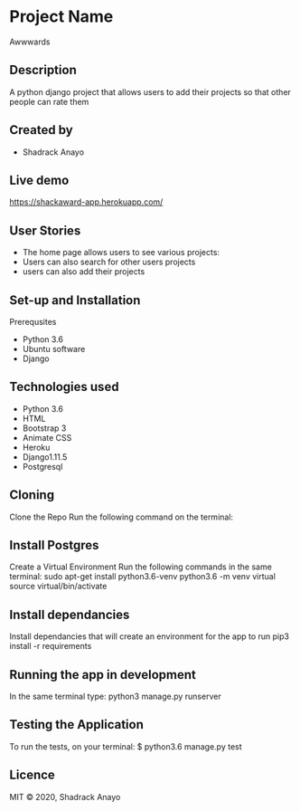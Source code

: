 # Project Name

 Awwwards 

## Description

A python django project that allows users to add their projects so that other people can rate them 

## Created by
- Shadrack Anayo

## Live demo

<https://shackaward-app.herokuapp.com/>

## User Stories
- The home page allows users to see various projects:
- Users can also search for other users projects
- users can also add their projects

## Set-up and Installation
Prerequsites
- Python 3.6
- Ubuntu software
- Django
## Technologies used
- Python 3.6
- HTML
- Bootstrap 3
- Animate CSS
- Heroku
- Django1.11.5
- Postgresql
## Cloning
Clone the Repo
Run the following command on the terminal: 

## Install Postgres

Create a Virtual Environment
Run the following commands in the same terminal: sudo apt-get install python3.6-venv python3.6 -m venv virtual source virtual/bin/activate

## Install dependancies
Install dependancies that will create an environment for the app to run pip3 install -r requirements

## Running the app in development
In the same terminal type: python3 manage.py runserver

## Testing the Application
To run the tests, on your terminal:
  $ python3.6 manage.py test 

## Licence
MIT © 2020, Shadrack Anayo




